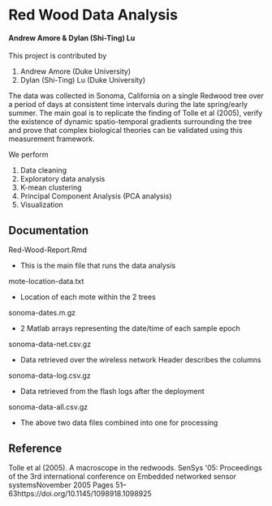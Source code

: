 # Red Wood Data Analysis
#### Andrew Amore & Dylan (Shi-Ting) Lu

This project is contributed by 
1. Andrew Amore (Duke University)
2. Dylan (Shi-Ting) Lu (Duke University)

The data was collected in Sonoma, California on a single Redwood tree over a period of days at consistent time intervals during
the late spring/early summer. The main goal is to replicate the finding of Tolle et al (2005),  verify the existence of dynamic spatio-temporal gradients surrounding the tree and prove that complex biological theories can be validated using this measurement framework. 

We perform
1. Data cleaning
1. Exploratory data analysis
3. K-mean clustering
4. Principal Component Analysis (PCA analysis)
5. Visualization

## Documentation

Red-Wood-Report.Rmd
  - This is the main file that runs the data analysis

mote-location-data.txt
  - Location of each mote within the 2 trees

sonoma-dates.m.gz 
  - 2 Matlab arrays representing the date/time of each sample epoch

sonoma-data-net.csv.gz
  - Data retrieved over the wireless network
    Header describes the columns

sonoma-data-log.csv.gz
  - Data retrieved from the flash logs after the deployment

sonoma-data-all.csv.gz
  - The above two data files combined into one for processing


## Reference
Tolle et al (2005). A macroscope in the redwoods. SenSys '05: Proceedings of the 3rd international conference on Embedded networked sensor systemsNovember 2005 Pages 51–63https://doi.org/10.1145/1098918.1098925
